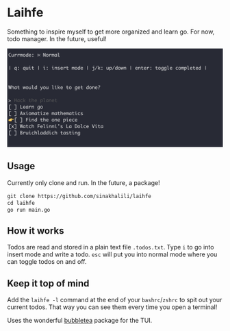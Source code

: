 # Laihfe
Something to inspire myself to get more organized and learn go.
For now, todo manager. In the future, useful!

![](./screenshot.png)
## Usage
Currently only clone and run. In the future, a package!
```
git clone https://github.com/sinakhalili/laihfe
cd laihfe
go run main.go
```

## How it works
Todos are read and stored in a plain text file `.todos.txt`. 
Type `i` to go into insert mode and write a todo. `esc` will put you
into normal mode where you can toggle todos on and off.

## Keep it top of mind
Add the `laihfe -l` command at the end of your `bashrc`/`zshrc` to
spit out your current todos. That way you can see them every time
you open a terminal!

Uses the wonderful [bubbletea](https://github.com/charmbracelet/bubbletea) package for the TUI. 
